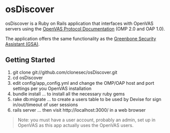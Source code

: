 # osDiscover

osDiscover is a Ruby on Rails application that interfaces with OpenVAS servers using 
the [OpenVAS Protocol Documentation](http://www.openvas.org/protocol-doc.html)
(OMP 2.0 and OAP 1.0).

The application offers the same functionality as the [Greenbone Security Assistant (GSA)](http://www.greenbone.net/technology/tool_architecture.html).


## Getting Started

1. git clone git://github.com/clonesec/osDiscover.git
2. cd osDiscover
3. edit config/app_config.yml and change the OMP/OAP host and port settings per you OpenVAS installation
4. bundle install ... to install all the necessary ruby gems
5. rake db:migrate ... to create a users table to be used by Devise for sign in/out/timeout of user sessions
6. rails server ... then visit http://localhost:3000/ in a web browser

> Note: you must have a user account, probably an admin, set 
> up in OpenVAS as this app actually uses the OpenVAS users.
